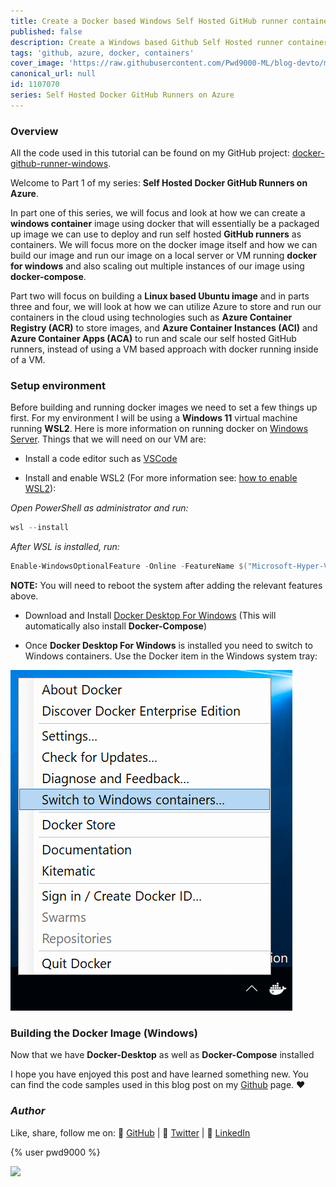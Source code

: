 ```yaml
---
title: Create a Docker based Windows Self Hosted GitHub runner container
published: false
description: Create a Windows based Github Self Hosted runner container image and run using docker and docker-compose
tags: 'github, azure, docker, containers'
cover_image: 'https://raw.githubusercontent.com/Pwd9000-ML/blog-devto/main/posts/2022-GitHub-Docker-Runner-Azure-Part1/assets/main.png'
canonical_url: null
id: 1107070
series: Self Hosted Docker GitHub Runners on Azure
---
```


### Overview

All the code used in this tutorial can be found on my GitHub project: [docker-github-runner-windows](https://github.com/Pwd9000-ML/docker-github-runner-windows).

Welcome to Part 1 of my series: **Self Hosted Docker GitHub Runners on Azure**.

In part one of this series, we will focus and look at how we can create a **windows container** image using docker that will essentially be a packaged up image we can use to deploy and run self hosted **GitHub runners** as containers. We will focus more on the docker image itself and how we can build our image and run our image on a local server or VM running **docker for windows** and also scaling out multiple instances of our image using **docker-compose**.

Part two will focus on building a **Linux based Ubuntu image** and in parts three and four, we will look at how we can utilize Azure to store and run our containers in the cloud using technologies such as **Azure Container Registry (ACR)** to store images, and **Azure Container Instances (ACI)** and **Azure Container Apps (ACA)** to run and scale our self hosted GitHub runners, instead of using a VM based approach with docker running inside of a VM.

### Setup environment

Before building and running docker images we need to set a few things up first. For my environment I will be using a **Windows 11** virtual machine running **WSL2**. Here is more information on running docker on [Windows Server](https://docs.microsoft.com/en-us/virtualization/windowscontainers/quick-start/set-up-environment?tabs=Windows-Server#install-docker). Things that we will need on our VM are:

- Install a code editor such as [VSCode](https://code.visualstudio.com/download)

- Install and enable WSL2 (For more information see: [how to enable WSL2](https://docs.microsoft.com/en-us/windows/wsl/install)):  

_Open PowerShell as administrator and run:_

```powershell
wsl --install
```

_After WSL is installed, run:_

```powershell
Enable-WindowsOptionalFeature -Online -FeatureName $("Microsoft-Hyper-V", "Containers") -All
```

**NOTE:** You will need to reboot the system after adding the relevant features above.

- Download and Install [Docker Desktop For Windows](https://docs.docker.com/desktop/windows/install/) (This will automatically also install **Docker-Compose**)

- Once **Docker Desktop For Windows** is installed you need to switch to Windows containers. Use the Docker item in the Windows system tray:  

![image.png](https://raw.githubusercontent.com/Pwd9000-ML/blog-devto/main/posts/2022-GitHub-Docker-Runner-Azure-Part1/assets/winc.png)

### Building the Docker Image (Windows)

Now that we have **Docker-Desktop** as well as **Docker-Compose** installed

I hope you have enjoyed this post and have learned something new. You can find the code samples used in this blog post on my [Github](https://github.com/Pwd9000-ML/docker-github-runner-windows) page. :heart:

### _Author_

Like, share, follow me on: :octopus: [GitHub](https://github.com/Pwd9000-ML) | :penguin: [Twitter](https://twitter.com/pwd9000) | :space_invader: [LinkedIn](https://www.linkedin.com/in/marcel-l-61b0a96b/)

{% user pwd9000 %}

<a href="https://www.buymeacoffee.com/pwd9000"><img src="https://img.buymeacoffee.com/button-api/?text=Buy me a coffee&emoji=&slug=pwd9000&button_colour=FFDD00&font_colour=000000&font_family=Cookie&outline_colour=000000&coffee_colour=ffffff"></a>
